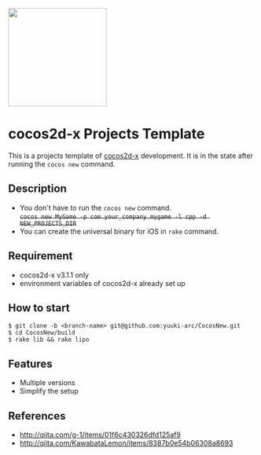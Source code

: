 <img src="http://www.cocos2d-x.org/attachments/801/cocos2dx_portrait.png" width=200>

cocos2d-x Projects Template
=============

This is a projects template of [cocos2d-x](http://cocos2d-x.org/) development.
It is in the state after running the `cocos new` command.

## Description

- You don't have to run the `cocos new` command.  
  <del>`cocos new MyGame -p com.your_company.mygame -l cpp -d NEW_PROJECTS_DIR`</del>
- You can create the universal binary for iOS in `rake` command.  

## Requirement

- cocos2d-x v3.1.1 only
- environment variables of cocos2d-x already set up

## How to start

```shell
$ git clone -b <branch-name> git@github.com:yuuki-arc/CocosNew.git
$ cd CocosNew/build
$ rake lib && rake lipo
```

## Features

- Multiple versions
- Simplify the setup

## References
- http://qiita.com/g-1/items/01f6c430326dfd125af9
- http://qiita.com/KawabataLemon/items/8387b0e54b06308a8693
